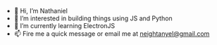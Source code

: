 - 👋 Hi, I’m Nathaniel
- 👀 I’m interested in building things using JS and Python
- 🌱 I’m currently learning ElectronJS
- 📫 Fire me a quick message or email me at neightanyel@gmail.com

<!---
neightanyel/neightanyel is a ✨ special ✨ repository because its `README.md` (this file) appears on your GitHub profile.
You can click the Preview link to take a look at your changes.
--->
